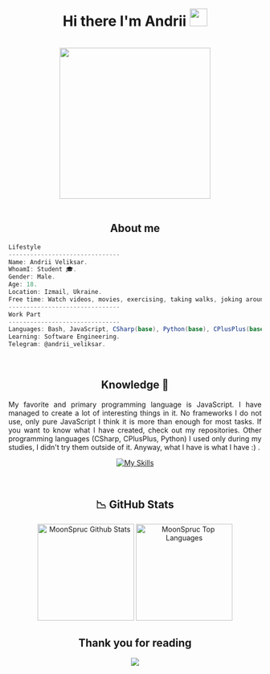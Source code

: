 <h1 align="center"> Hi there I'm Andrii <img src="https://media.giphy.com/media/hvRJCLFzcasrR4ia7z/giphy.gif" width="35px" height="35px"></h1>

<body>
<br>
<div align="center">
  <img src="https://andreiquierrezhome.files.wordpress.com/2018/11/90ee8c7d852e53327dbde9fc252cf023.gif" width="300px">
</div>
<br>

<h2 align="center"> About me</h2>
          
```csharp
Lifestyle
-------------------------------
Name: Andrii Veliksar.
WhoamI: Student 🎓.
Gender: Male.
Age: 18.
Location: Izmail, Ukraine.
Free time: Watch videos, movies, exercising, taking walks, joking around with friends.
-------------------------------
Work Part
-------------------------------
Languages: Bash, JavaScript, CSharp(base), Python(base), CPlusPlus(base).
Learning: Software Engineering.
Telegram: @andrii_veliksar.
```
<br>
     
<div>
  <h2 align="center"> Knowledge 🙂 </h2>
</div>
<div align = "center">
  <p align = "justify">My favorite and primary programming language is JavaScript. I have managed to create a lot of interesting things in it. No frameworks I do not use, only pure JavaScript I think it is more than enough for most tasks. If you want to know what I have created, check out   my repositories. Other programming languages (CSharp, CPlusPlus, Python) I used only during my studies, I didn't try them outside of it. Anyway, what I have is what I have :) . <br>
  </p>
  <p align = "center">
    <a href="https://skillicons.dev">
      <img src="https://skillicons.dev/icons?i=html,css,sass,javascript,git,github,githubactions,gulp,webpack,bash,py,cs,cpp,rust&perline=7"alt="My Skills"/> 
    </a>
  </p>
</div>
<br>

<h2 align = "center"> 📉 GitHub Stats </h2>
<div> 
  <p align = "center">
    <a href="https://github.com/MoonSpruc"><img alt="MoonSpruc Github Stats" src="https://github-readme-stats.vercel.app/api/?username=MoonSpruc&show_icons=true&include_all_commits=true&count_private=true&theme=material-      palenight&hide_border=true&bg_color=1F222E&title_color=F85D7F&icon_color=F8D866&line_height=28&rank_icon=github" height="192px"/></a>
    <a href="https://github.com/MoonSpruc"><img alt="MoonSpruc Top Languages" src="https://github-readme-stats.vercel.app/api/top-langs/?username=MoonSpruc&langs_count=20&layout=compact&theme=vue-dark&hide_border=true&bg_color=1F222E&icon_color=F8D866" height="192px"/></a>
  </p>
<div>
<h2 align="center"> Thank you for reading </h2>
<div align = "center">
  <img src="https://media.istockphoto.com/id/1437497273/vector/thank-you-black-line-lettering.jpg?s=612x612&w=0&k=20&c=3-TtEom_v0vdGxE6CLzhzlghwj6F1QrVo84v4tSoWZg="/>   
</div>
<br> 
</div>  
